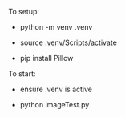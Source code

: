 
To setup:

* python -m venv .venv

* source .venv/Scripts/activate

* pip install Pillow


To start:

* ensure .venv is active

* python imageTest.py